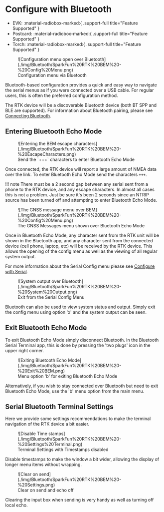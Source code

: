 # Configure with Bluetooth

<!--
Compatibility Icons
====================================================================================

:material-radiobox-marked:{ .support-full title="Feature Supported" }
:material-radiobox-indeterminate-variant:{ .support-partial title="Feature Partially Supported" }
:material-radiobox-blank:{ .support-none title="Feature Not Supported" }
-->

<div class="grid cards fill" markdown>

- EVK: :material-radiobox-marked:{ .support-full title="Feature Supported" }
- Postcard: :material-radiobox-marked:{ .support-full title="Feature Supported" }
- Torch: :material-radiobox-marked:{ .support-full title="Feature Supported" }

</div>

<figure markdown>
![Configuration menu open over Bluetooth](./img/Bluetooth/SparkFun%20RTK%20BEM%20-%20Config%20Menu.png)
<figcaption markdown>
Configuration menu via Bluetooth
</figcaption>
</figure>

Bluetooth-based configuration provides a quick and easy way to navigate the serial menus as if you were connected over a USB cable. For regular users, this is often the preferred configuration method.

The RTK device will be a discoverable Bluetooth device (both BT SPP and BLE are supported). For information about Bluetooth pairing, please see [Connecting Bluetooth](connecting_bluetooth.md).

## Entering Bluetooth Echo Mode

<figure markdown>
![Entering the BEM escape characters](./img/Bluetooth/SparkFun%20RTK%20BEM%20-%20EscapeCharacters.png)
<figcaption markdown>
Send the `+++` characters to enter Bluetooth Echo Mode
</figcaption>
</figure>

Once connected, the RTK device will report a large amount of NMEA data over the link. To enter Bluetooth Echo Mode send the characters `+++`.

!!! note
	There must be a 2 second gap between any serial sent from a phone to the RTK device, and any escape characters. In almost all cases this is not a problem. Just be sure it's been 2 seconds since an NTRIP source has been turned off and attempting to enter Bluetooth Echo Mode.

<figure markdown>
![The GNSS message menu over BEM](./img/Bluetooth/SparkFun%20RTK%20BEM%20-%20Config%20Menu.png)
<figcaption markdown>
The GNSS Messages menu shown over Bluetooth Echo Mode
</figcaption>
</figure>

Once in Bluetooth Echo Mode, any character sent from the RTK unit will be shown in the Bluetooth app, and any character sent from the connected device (cell phone, laptop, etc) will be received by the RTK device. This allows the opening of the config menu as well as the viewing of all regular system output.

For more information about the Serial Config menu please see [Configure with Serial](configure_with_serial.md).

<figure markdown>
![System output over Bluetooth](./img/Bluetooth/SparkFun%20RTK%20BEM%20-%20System%20Output.png)
<figcaption markdown>
Exit from the Serial Config Menu
</figcaption>
</figure>

Bluetooth can also be used to view system status and output. Simply exit the config menu using option 'x' and the system output can be seen.

## Exit Bluetooth Echo Mode

To exit Bluetooth Echo Mode simply disconnect Bluetooth. In the Bluetooth Serial Terminal app, this is done by pressing the 'two plugs' icon in the upper right corner.

<figure markdown>
![Exiting Bluetooth Echo Mode](./img/Bluetooth/SparkFun%20RTK%20BEM%20-%20Exit%20BEM.png)
<figcaption markdown>
Menu option 'b' for exiting Bluetooth Echo Mode
</figcaption>
</figure>

Alternatively, if you wish to stay connected over Bluetooth but need to exit Bluetooth Echo Mode, use the 'b' menu option from the main menu.

## Serial Bluetooth Terminal Settings

Here we provide some settings recommendations to make the terminal navigation of the RTK device a bit easier.

<figure markdown>
![Disable Time stamps](./img/Bluetooth/SparkFun%20RTK%20BEM%20-%20Settings%20Terminal.png)
<figcaption markdown>
Terminal Settings with Timestamps disabled
</figcaption>
</figure>

Disable timestamps to make the window a bit wider, allowing the display of longer menu items without wrapping.

<figure markdown>
![Clear on send](./img/Bluetooth/SparkFun%20RTK%20BEM%20-%20Settings.png)
<figcaption markdown>
Clear on send and echo off
</figcaption>
</figure>

Clearing the input box when sending is very handy as well as turning off local echo.
